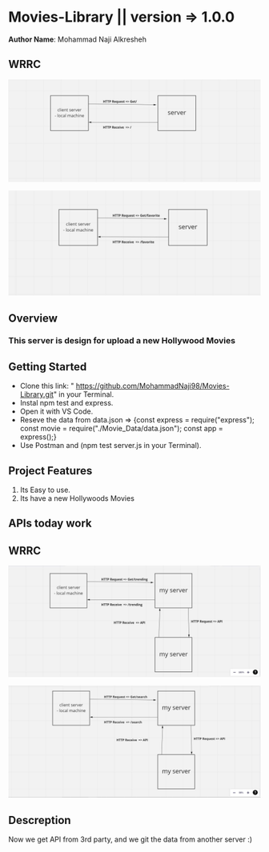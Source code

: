 # Movies-Library || version => 1.0.0

**Author Name**: Mohammad Naji Alkresheh

## WRRC

![image](./Image/homepage.jpg)

![image](./Image/favorite.jpg)

## Overview

### This server is design for upload a new Hollywood Movies

## Getting Started

- Clone this link:  " <https://github.com/MohammadNaji98/Movies-Library.git>"
 in your Terminal.
- Instal npm test and express.
- Open it with VS Code.
- Reseve the data from data.json => {const express = require("express");
const movie = require("./Movie_Data/data.json");
const app = express();}
- Use Postman and (npm test server.js in your Terminal).

## Project Features

1. Its Easy to use.
2. Its have a new Hollywoods Movies

## APIs today work

## WRRC

![image](./Image/trending.jpg)

![image](./Image/search.jpg)

## Descreption

Now we get API from 3rd party, and we git the data from another server :)
